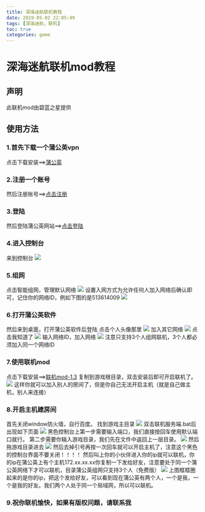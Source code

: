 ```yaml
---
title: 深海迷航联机教程
date: 2019-05-02 22:05:49
tags: [深海迷航，联机]
toc: true 
categories: game
---
```

# 深海迷航联机mod教程
## 声明
此联机mod由碧蓝之星提供
## 使用方法
### 1.首先下载一个蒲公英vpn
点击下载安装==>[蒲公英](http://cloud.aboutme.ink/s/YafattpcqtFkB9a)
### 2.注册一个账号
然后注册账号==>[点击注册](https://console.oray.com/passport/register.html)
### 3.登陆
然后登陆蒲公英网站==>[点击登陆](https://console.oray.com)
### 4.进入控制台
来到控制台
![](深海迷航联机教程/6.png)
### 5.组网
点击智能组网，管理默认网络
![](深海迷航联机教程/7.png)
设置入网方式为允许任何人加入网络后确认即可，记住你的网络ID，例如下图的是513614009
![](深海迷航联机教程/8.png)
### 6.打开蒲公英软件
然后来到桌面，打开蒲公英软件后登陆
点击个人头像那里
![](深海迷航联机教程/9.png)
加入其它网络
![](深海迷航联机教程/10.png)
点击我知道了
![](深海迷航联机教程/11.png)
输入网络ID，加入网络
![](深海迷航联机教程/12.png)
注意只支持3个人组网联机，3个人都必须加入同一个网络ID

### 7.使用联机mod
点击下载安装==>[联机mod-1.3](http://cloud.aboutme.ink/s/dCQDECRP2re2Wyt)
复制到游戏根目录，双击安装后即可开启联机了。
![](深海迷航联机教程/1.png)
这样你就可以加入别人的房间了，但是你自己无法开启主机（就是自己做主机，别人来连接）

### 8.开启主机建房间
首先关闭window防火墙，自行百度。
找到游戏主目录
![](深海迷航联机教程/2.png)
双击联机服务端.bat后出现如下页面
![](深海迷航联机教程/13.png)
黑色控制台上第一步需要输入端口，我们直接按回车使用默认端口就行。
第二步需要你输入游戏目录，我们先在文件中返回上一层目录。
![](深海迷航联机教程/3.png)
然后拖游戏目录进去
![](深海迷航联机教程/4.png)
然后去掉引号再按一次回车就可以开启主机了，注意这个黑色的控制台界面不要关闭！！！！
然后叫上你的小伙伴进入你的ip就可以联机，你的ip在蒲公英上有个主机172.xx.xx.xx你复制一下发给好友，注意要处于同一个蒲公英网络下才可以联机，目录蒲公英组网只支持3个人（免费版）
![](深海迷航联机教程/5.png)
上图框框圈起来的是你的ip，把这个发给好友，可以看到现在蒲公英有两个人，一个是我，一个是我的好友。我们两个人处于同一个局域网，所以可以联机。

### 9.祝你联机愉快，如果有版权问题，请联系我